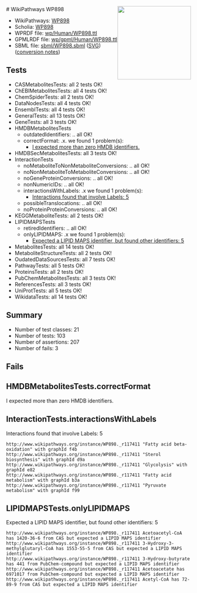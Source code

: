 <img style="float: right; width: 200px" src="../logo.png" />
# WikiPathways WP898

* WikiPathways: [WP898](https://identifiers.org/wikipathways:WP898)
* Scholia: [WP898](https://scholia.toolforge.org/wikipathways/WP898)
* WPRDF file: [wp/Human/WP898.ttl](../wp/Human/WP898.ttl)
* GPMLRDF file: [wp/gpml/Human/WP898.ttl](../wp/gpml/Human/WP898.ttl)
* SBML file: [sbml/WP898.sbml](../sbml/WP898.sbml) ([SVG](../sbml/WP898.svg)) ([conversion notes](../sbml/WP898.txt))

## Tests
* CASMetabolitesTests: all 2 tests OK!
* ChEBIMetabolitesTests: all 4 tests OK!
* ChemSpiderTests: all 2 tests OK!
* DataNodesTests: all 4 tests OK!
* EnsemblTests: all 4 tests OK!
* GeneralTests: all 13 tests OK!
* GeneTests: all 3 tests OK!
* HMDBMetabolitesTests
    * outdatedIdentifiers: .. all OK!
    * correctFormat: .x. we found 1 problem(s):
        * [I expected more than zero HMDB identifiers.](#ad154c1e)
* HMDBSecMetabolitesTests: all 3 tests OK!
* InteractionTests
    * noMetaboliteToNonMetaboliteConversions: .. all OK!
    * noNonMetaboliteToMetaboliteConversions: .. all OK!
    * noGeneProteinConversions: .. all OK!
    * nonNumericIDs: .. all OK!
    * interactionsWithLabels: .x we found 1 problem(s):
        * [Interactions found that involve Labels: 5](#630d267c)
    * possibleTranslocations: .. all OK!
    * noProteinProteinConversions: .. all OK!
* KEGGMetaboliteTests: all 2 tests OK!
* LIPIDMAPSTests
    * retiredIdentifiers: .. all OK!
    * onlyLIPIDMAPS: .x we found 1 problem(s):
        * [Expected a LIPID MAPS identifier, but found other identifiers: 5](#48cc60bc)
* MetabolitesTests: all 14 tests OK!
* MetaboliteStructureTests: all 2 tests OK!
* OudatedDataSourcesTests: all 7 tests OK!
* PathwayTests: all 5 tests OK!
* ProteinsTests: all 2 tests OK!
* PubChemMetabolitesTests: all 3 tests OK!
* ReferencesTests: all 3 tests OK!
* UniProtTests: all 5 tests OK!
* WikidataTests: all 14 tests OK!


## Summary

* Number of test classes: 21
* Number of tests: 103
* Number of assertions: 207
* Number of fails: 3

## Fails

<a name="ad154c1e" />

## HMDBMetabolitesTests.correctFormat

I expected more than zero HMDB identifiers.
<a name="630d267c" />

## InteractionTests.interactionsWithLabels

Interactions found that involve Labels: 5
```
http://www.wikipathways.org/instance/WP898._r117411 "Fatty acid beta-oxidation" with graphId f4b
http://www.wikipathways.org/instance/WP898._r117411 "Sterol biosynthesis" with graphId d9a
http://www.wikipathways.org/instance/WP898._r117411 "Glycolysis" with graphId e82
http://www.wikipathways.org/instance/WP898._r117411 "Fatty acid metabolism" with graphId b3a
http://www.wikipathways.org/instance/WP898._r117411 "Pyruvate metabolism" with graphId f99
```

<a name="48cc60bc" />

## LIPIDMAPSTests.onlyLIPIDMAPS

Expected a LIPID MAPS identifier, but found other identifiers: 5
```
http://www.wikipathways.org/instance/WP898._r117411 Acetoacetyl-CoA has 1420-36-6 from CAS but expected a LIPID MAPS identifier
http://www.wikipathways.org/instance/WP898._r117411 3-Hydroxy-3-methylglutaryl-CoA has 1553-55-5 from CAS but expected a LIPID MAPS identifier
http://www.wikipathways.org/instance/WP898._r117411 3-Hydroxy-butyrate has 441 from PubChem-compound but expected a LIPID MAPS identifier
http://www.wikipathways.org/instance/WP898._r117411 Acetoacetate has 6971017 from PubChem-compound but expected a LIPID MAPS identifier
http://www.wikipathways.org/instance/WP898._r117411 Acetyl-CoA has 72-89-9 from CAS but expected a LIPID MAPS identifier
```

